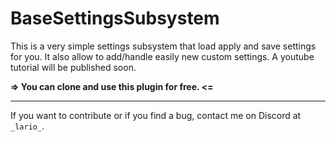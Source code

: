 # BaseSettingsSubsystem

This is a very simple settings subsystem that load apply and save settings for you. It also allow to add/handle easily new custom settings.
A youtube tutorial will be published soon.

**=> You can clone and use this plugin for free. <=**
<hr>

If you want to contribute or if you find a bug, contact me on Discord at `_lario_`.


